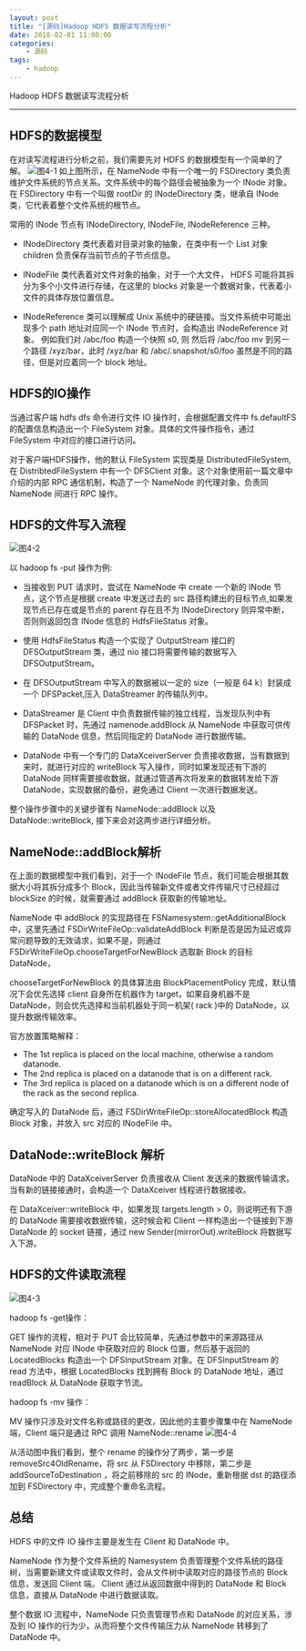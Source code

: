 ```yaml
---
layout: post
title: "[源码]Hadoop HDFS 数据读写流程分析"
date: 2018-02-01 11:00:00 
categories: 
    - 源码
tags:
    - hadoop
---
```


Hadoop HDFS 数据读写流程分析

<!--more-->

---------------

## HDFS的数据模型
在对读写流程进行分析之前，我们需要先对 HDFS 的数据模型有一个简单的了解。
![图4-1](https://psiitoy.github.io/img/blog/hadoop/hadoop-4-1.png)
如上图所示，在 NameNode 中有一个唯一的 FSDirectory 类负责维护文件系统的节点关系。文件系统中的每个路径会被抽象为一个 INode 对象。在 FSDirectory 中有一个叫做 rootDir 的 INodeDirectory 类，继承自 INode 类，它代表着整个文件系统的根节点。

常用的 INode 节点有 INodeDirectory, INodeFile, INodeReference 三种。

* INodeDirectory 类代表着对目录对象的抽象，在类中有一个 List<INode> 对象 children 负责保存当前节点的子节点信息。

* INodeFile 类代表着对文件对象的抽象，对于一个大文件， HDFS 可能将其拆分为多个小文件进行存储，在这里的 blocks 对象是一个数据对象，代表着小文件的具体存放位置信息。

* INodeReference 类可以理解成 Unix 系统中的硬链接。当文件系统中可能出现多个 path 地址对应同一个 INode 节点时，会构造出 INodeReference 对象。
例如我们对 /abc/foo 构造一个快照 s0, 则 然后将 /abc/foo mv 到另一个路径 /xyz/bar，此时 /xyz/bar 和 /abc/.snapshot/s0/foo 虽然是不同的路径，但是对应着同一个 block 地址。

## HDFS的IO操作
当通过客户端 hdfs dfs 命令进行文件 IO 操作时，会根据配置文件中 fs.defaultFS 的配置信息构造出一个 FileSystem 对象。具体的文件操作指令，通过 FileSystem 中对应的接口进行访问。

对于客户端HDFS操作，他的默认 FileSystem 实现类是 DistributedFileSystem, 在 DistribtedFileSystem 中有一个 DFSClient 对象。这个对象使用前一篇文章中介绍的内部 RPC 通信机制，构造了一个 NameNode 的代理对象，负责同 NameNode 间进行 RPC 操作。

## HDFS的文件写入流程
![图4-2](https://psiitoy.github.io/img/blog/hadoop/hadoop-4-2.png)

以 hadoop fs -put 操作为例:

* 当接收到 PUT 请求时，尝试在 NameNode 中 create 一个新的 INode 节点，这个节点是根据 create 中发送过去的 src 路径构建出的目标节点,如果发现节点已存在或是节点的 parent 存在且不为 INodeDirectory 则异常中断，否则则返回包含 INode 信息的 HdfsFileStatus 对象。

* 使用 HdfsFileStatus 构造一个实现了 OutputStream 接口的 DFSOutputStream 类，通过 nio 接口将需要传输的数据写入 DFSOutputStream。

* 在 DFSOutputStream 中写入的数据被以一定的 size（一般是 64 k）封装成一个 DFSPacket,压入 DataStreamer 的传输队列中。

* DataStreamer 是 Client 中负责数据传输的独立线程，当发现队列中有 DFSPacket 时，先通过 namenode.addBlock 从 NameNode 中获取可供传输的 DataNode 信息，然后同指定的 DataNode 进行数据传输。

* DataNode 中有一个专门的 DataXceiverServer 负责接收数据，当有数据到来时，就进行对应的 writeBlock 写入操作，同时如果发现还有下游的 DataNode 同样需要接收数据，就通过管道再次将发来的数据转发给下游 DataNode，实现数据的备份，避免通过 Client 一次进行数据发送。

整个操作步骤中的关键步骤有 NameNode::addBlock 以及 DataNode::writeBlock, 接下来会对这两步进行详细分析。

## NameNode::addBlock解析

在上面的数据模型中我们看到，对于一个 INodeFile 节点，我们可能会根据其数据大小将其拆分成多个 Block，因此当传输新文件或者文件传输尺寸已经超过 blockSize 的时候，就需要通过 addBlock 获取新的传输地址。

NameNode 中 addBlock 的实现路径在 FSNamesystem::getAdditionalBlock 中，这里先通过 FSDirWriteFileOp::validateAddBlock 判断是否是因为延迟或异常问题导致的无效请求，如果不是，则通过 FSDirWriteFileOp.chooseTargetForNewBlock 选取新 Block 的目标 DataNode，

chooseTargetForNewBlock 的具体算法由 BlockPlacementPolicy 完成，默认情况下会优先选择 client 自身所在机器作为 target，如果自身机器不是 DataNode，则会优先选择和当前机器处于同一机架( rack )中的 DataNode，以提升数据传输效率。

官方放置策略解释：
* The 1st replica is placed on the local machine, otherwise a random datanode. 
* The 2nd replica is placed on a datanode that is on a different rack.
* The 3rd replica is placed on a datanode which is on a different node of the rack as the second replica.

确定写入的 DataNode 后，通过 FSDirWriteFileOp::storeAllocatedBlock 构造 Block 对象，并放入 src 对应的 INodeFile 中。

## DataNode::writeBlock 解析

DataNode 中的 DataXceiverServer 负责接收从 Client 发送来的数据传输请求。当有新的链接接通时，会构造一个 DataXceiver 线程进行数据接收。

在 DataXceiver::writeBlock 中，如果发现 targets.length > 0，则说明还有下游的 DataNode 需要接收数据传输，这时候会和 Client 一样构造出一个链接到下游 DataNode 的 socket 链接，通过 new Sender(mirrorOut).writeBlock 将数据写入下游。


## HDFS的文件读取流程
![图4-3](https://psiitoy.github.io/img/blog/hadoop/hadoop-4-3.png)

hadoop fs -get操作：

GET 操作的流程，相对于 PUT 会比较简单，先通过参数中的来源路径从 NameNode 对应 INode 中获取对应的 Block 位置，然后基于返回的 LocatedBlocks 构造出一个 DFSInputStream 对象。在 DFSInputStream 的 read 方法中，根据 LocatedBlocks 找到拥有 Block 的 DataNode 地址，通过 readBlock 从 DataNode 获取字节流。


hadoop fs -mv 操作：

MV 操作只涉及对文件名称或路径的更改，因此他的主要步骤集中在 NameNode 端，Client 端只是通过 RPC 调用 NameNode::rename
![图4-4](https://psiitoy.github.io/img/blog/hadoop/hadoop-4-4.png)

从活动图中我们看到，整个 rename 的操作分了两步，第一步是 removeSrc4OldRename，将 src 从 FSDirectory 中移除，第二步是 addSourceToDestination ，将之前移除的 src 的 INode，重新根据 dst 的路径添加到 FSDirectory 中，完成整个重命名流程。


## 总结

HDFS 中的文件 IO 操作主要是发生在 Client 和 DataNode 中。

NameNode 作为整个文件系统的 Namesystem 负责管理整个文件系统的路径树，当需要新建文件或读取文件时，会从文件树中读取对应的路径节点的 Block 信息，发送回 Client 端。 Client 通过从返回数据中得到的 DataNode 和 Block 信息，直接从 DataNode 中进行数据读取。

整个数据 IO 流程中，NameNode 只负责管理节点和 DataNode 的对应关系，涉及到 IO 操作的行为少，从而将整个文件传输压力从 NameNode 转移到了 DataNode 中。